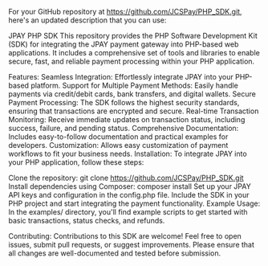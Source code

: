 For your GitHub repository at https://github.com/JCSPay/PHP_SDK.git, here's an updated description that you can use:

JPAY PHP SDK
This repository provides the PHP Software Development Kit (SDK) for integrating the JPAY payment gateway into PHP-based web applications. It includes a comprehensive set of tools and libraries to enable secure, fast, and reliable payment processing within your PHP application.

Features:
Seamless Integration: Effortlessly integrate JPAY into your PHP-based platform.
Support for Multiple Payment Methods: Easily handle payments via credit/debit cards, bank transfers, and digital wallets.
Secure Payment Processing: The SDK follows the highest security standards, ensuring that transactions are encrypted and secure.
Real-time Transaction Monitoring: Receive immediate updates on transaction status, including success, failure, and pending status.
Comprehensive Documentation: Includes easy-to-follow documentation and practical examples for developers.
Customization: Allows easy customization of payment workflows to fit your business needs.
Installation:
To integrate JPAY into your PHP application, follow these steps:

Clone the repository:
git clone https://github.com/JCSPay/PHP_SDK.git
Install dependencies using Composer:
composer install
Set up your JPAY API keys and configuration in the config.php file.
Include the SDK in your PHP project and start integrating the payment functionality.
Example Usage:
In the examples/ directory, you'll find example scripts to get started with basic transactions, status checks, and refunds.

Contributing:
Contributions to this SDK are welcome! Feel free to open issues, submit pull requests, or suggest improvements. Please ensure that all changes are well-documented and tested before submission.

